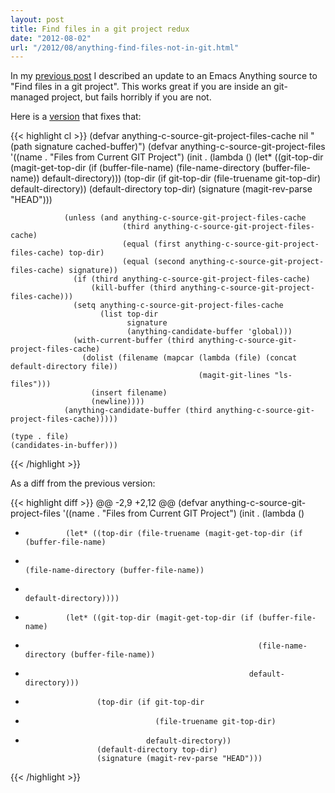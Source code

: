 ```yaml
---
layout: post
title: Find files in a git project redux
date: "2012-08-02"
url: "/2012/08/anything-find-files-not-in-git.html"
---
```


In my [previous post][] I described an update to an Emacs Anything source to "Find files in a git project". This works great if you are inside an git-managed project, but fails horribly if you are not.

Here is a [version][] that fixes that:

{{< highlight cl >}}
(defvar anything-c-source-git-project-files-cache nil "(path signature cached-buffer)")
(defvar anything-c-source-git-project-files
  '((name . "Files from Current GIT Project")
    (init . (lambda ()
              (let* ((git-top-dir (magit-get-top-dir (if (buffer-file-name)
                                                         (file-name-directory (buffer-file-name))
                                                       default-directory)))
                     (top-dir (if git-top-dir
                                  (file-truename git-top-dir)
                                default-directory))
                     (default-directory top-dir)
                     (signature (magit-rev-parse "HEAD")))

                (unless (and anything-c-source-git-project-files-cache
                             (third anything-c-source-git-project-files-cache)
                             (equal (first anything-c-source-git-project-files-cache) top-dir)
                             (equal (second anything-c-source-git-project-files-cache) signature))
                  (if (third anything-c-source-git-project-files-cache)
                      (kill-buffer (third anything-c-source-git-project-files-cache)))
                  (setq anything-c-source-git-project-files-cache
                        (list top-dir
                              signature
                              (anything-candidate-buffer 'global)))
                  (with-current-buffer (third anything-c-source-git-project-files-cache)
                    (dolist (filename (mapcar (lambda (file) (concat default-directory file))
                                              (magit-git-lines "ls-files")))
                      (insert filename)
                      (newline))))
                (anything-candidate-buffer (third anything-c-source-git-project-files-cache)))))

    (type . file)
    (candidates-in-buffer)))
{{< /highlight >}}

[previous post]: /2012/03/anything-find-files-in-git-project.html
[version]: https://gist.github.com/3232191

As a diff from the previous version:

{{< highlight diff >}}
@@ -2,9 +2,12 @@
 (defvar anything-c-source-git-project-files
   '((name . "Files from Current GIT Project")
     (init . (lambda ()
-              (let* ((top-dir (file-truename (magit-get-top-dir (if (buffer-file-name)
-                                                                    (file-name-directory (buffer-file-name))
-                                                                  default-directory))))
+              (let* ((git-top-dir (magit-get-top-dir (if (buffer-file-name)
+                                                         (file-name-directory (buffer-file-name))
+                                                       default-directory)))
+                     (top-dir (if git-top-dir
+                                  (file-truename git-top-dir)
+                                default-directory))
                      (default-directory top-dir)
                      (signature (magit-rev-parse "HEAD")))
{{< /highlight >}}
